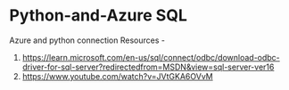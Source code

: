 # Python-and-Azure SQL

Azure and python connection Resources - 
1. https://learn.microsoft.com/en-us/sql/connect/odbc/download-odbc-driver-for-sql-server?redirectedfrom=MSDN&view=sql-server-ver16
2. https://www.youtube.com/watch?v=JVtGKA6OVvM
